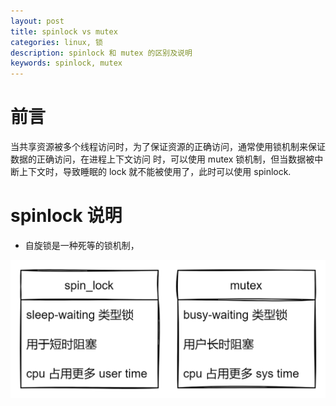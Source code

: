 ```yaml
---
layout: post
title: spinlock vs mutex
categories: linux, 锁
description: spinlock 和 mutex 的区别及说明
keywords: spinlock, mutex
---
```


# 前言

当共享资源被多个线程访问时，为了保证资源的正确访问，通常使用锁机制来保证数据的正确访问，在进程上下文访问
时，可以使用 mutex 锁机制，但当数据被中断上下文时，导致睡眠的 lock 就不能被使用了，此时可以使用 spinlock.

# spinlock 说明

* 自旋锁是一种死等的锁机制，

![spinlock_vs_mutex.png](assets/spinlock_vs_mutex.png)

